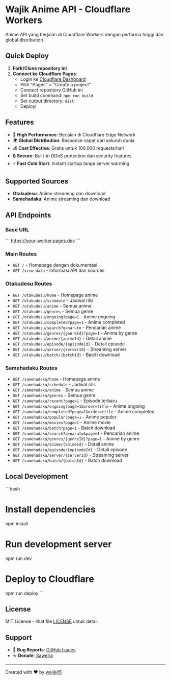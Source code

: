 # Wajik Anime API - Cloudflare Workers

Anime API yang berjalan di Cloudflare Workers dengan performa tinggi dan global distribution.

## Quick Deploy

1. **Fork/Clone repository ini**
2. **Connect ke Cloudflare Pages**:
   - Login ke [Cloudflare Dashboard](https://dash.cloudflare.com)
   - Pilih "Pages" > "Create a project"
   - Connect repository GitHub ini
   - Set build command: `npm run build`
   - Set output directory: `dist`
   - Deploy!

## Features

- 🚀 **High Performance**: Berjalan di Cloudflare Edge Network
- 🌍 **Global Distribution**: Response cepat dari seluruh dunia
- 💰 **Cost Effective**: Gratis untuk 100,000 requests/hari
- 🔒 **Secure**: Built-in DDoS protection dan security features
- ⚡ **Fast Cold Start**: Instant startup tanpa server warming

## Supported Sources

- **Otakudesu**: Anime streaming dan download
- **Samehadaku**: Anime streaming dan download

## API Endpoints

### Base URL
\`\`\`
https://your-worker.pages.dev
\`\`\`

### Main Routes
- `GET /` - Homepage dengan dokumentasi
- `GET /view-data` - Informasi API dan sources

### Otakudesu Routes
- `GET /otakudesu/home` - Homepage anime
- `GET /otakudesu/schedule` - Jadwal rilis
- `GET /otakudesu/anime` - Semua anime
- `GET /otakudesu/genres` - Semua genre
- `GET /otakudesu/ongoing?page=1` - Anime ongoing
- `GET /otakudesu/completed?page=1` - Anime completed
- `GET /otakudesu/search?q=naruto` - Pencarian anime
- `GET /otakudesu/genres/{genreId}?page=1` - Anime by genre
- `GET /otakudesu/anime/{animeId}` - Detail anime
- `GET /otakudesu/episode/{episodeId}` - Detail episode
- `GET /otakudesu/server/{serverId}` - Streaming server
- `GET /otakudesu/batch/{batchId}` - Batch download

### Samehadaku Routes
- `GET /samehadaku/home` - Homepage anime
- `GET /samehadaku/schedule` - Jadwal rilis
- `GET /samehadaku/anime` - Semua anime
- `GET /samehadaku/genres` - Semua genre
- `GET /samehadaku/recent?page=1` - Episode terbaru
- `GET /samehadaku/ongoing?page=1&order=title` - Anime ongoing
- `GET /samehadaku/completed?page=1&order=title` - Anime completed
- `GET /samehadaku/popular?page=1` - Anime populer
- `GET /samehadaku/movies?page=1` - Anime movie
- `GET /samehadaku/batch?page=1` - Batch download
- `GET /samehadaku/search?q=naruto&page=1` - Pencarian anime
- `GET /samehadaku/genres/{genreId}?page=1` - Anime by genre
- `GET /samehadaku/anime/{animeId}` - Detail anime
- `GET /samehadaku/episode/{episodeId}` - Detail episode
- `GET /samehadaku/server/{serverId}` - Streaming server
- `GET /samehadaku/batch/{batchId}` - Batch download

## Local Development

\`\`\`bash
# Install dependencies
npm install

# Run development server
npm run dev

# Deploy to Cloudflare
npm run deploy
\`\`\`

## License

MIT License - lihat file [LICENSE](LICENSE) untuk detail.

## Support

- 🐛 **Bug Reports**: [GitHub Issues](https://github.com/wajik45/wajik-anime-api/issues)
- ☕ **Donate**: [Saweria](https://saweria.co/wajik45)

---

Created with ❤️ by [wajik45](https://github.com/wajik45)

